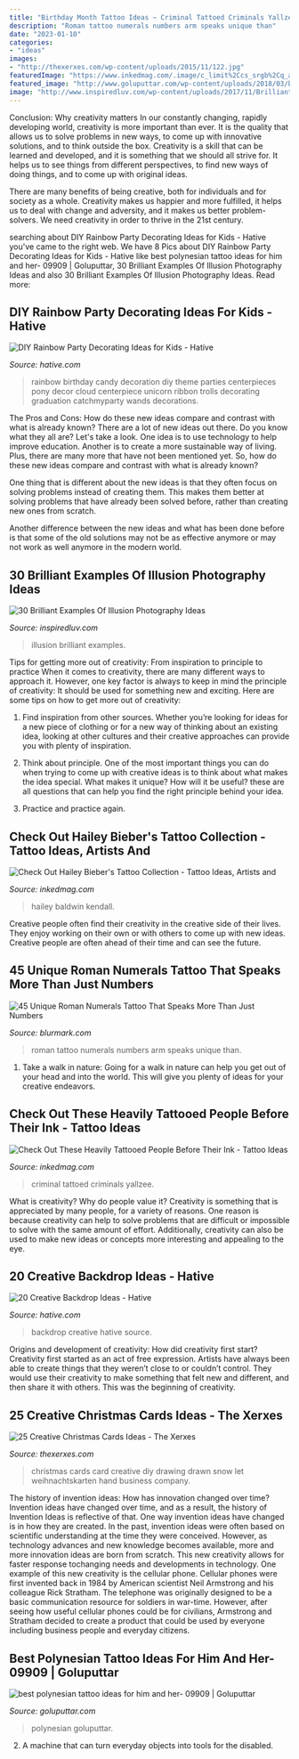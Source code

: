 ```yaml
---
title: "Birthday Month Tattoo Ideas ~ Criminal Tattoed Criminals Yallzee"
description: "Roman tattoo numerals numbers arm speaks unique than"
date: "2023-01-10"
categories:
- "ideas"
images:
- "http://thexerxes.com/wp-content/uploads/2015/11/122.jpg"
featuredImage: "https://www.inkedmag.com/.image/c_limit%2Ccs_srgb%2Cq_auto:good%2Cw_700/MTY4NDcwNTgwMjAxMjY4MzAw/8358923.png"
featured_image: "http://www.goluputtar.com/wp-content/uploads/2018/03/best-polynesian-tattoo-ideas-for-him-and-her-09909.jpg"
image: "http://www.inspiredluv.com/wp-content/uploads/2017/11/Brilliant-Examples-Of-Illusion-Photography-Ideas-12.jpg"
---
```



Conclusion: Why creativity matters
In our constantly changing, rapidly developing world, creativity is more important than ever. It is the quality that allows us to solve problems in new ways, to come up with innovative solutions, and to think outside the box.
Creativity is a skill that can be learned and developed, and it is something that we should all strive for. It helps us to see things from different perspectives, to find new ways of doing things, and to come up with original ideas.

There are many benefits of being creative, both for individuals and for society as a whole. Creativity makes us happier and more fulfilled, it helps us to deal with change and adversity, and it makes us better problem-solvers. We need creativity in order to thrive in the 21st century.

	

		
searching about DIY Rainbow Party Decorating Ideas for Kids - Hative you've came to the right web. We have 8 Pics about DIY Rainbow Party Decorating Ideas for Kids - Hative like best polynesian tattoo ideas for him and her- 09909 | Goluputtar, 30 Brilliant Examples Of Illusion Photography Ideas and also 30 Brilliant Examples Of Illusion Photography Ideas. Read more:
		
    
## DIY Rainbow Party Decorating Ideas For Kids - Hative

<img loading=lazy src="https://hative.com/wp-content/uploads/2014/11/diy-rainbow-party-decorating-ideas/4-candy-decoration.jpg" onerror="this.onerror=null;this.src='https://tse2.mm.bing.net/th?id=OIP.GfTxgQhCKywEmuWykiSTCAHaLG&amp;pid=15.1';" alt="DIY Rainbow Party Decorating Ideas for Kids - Hative">

_Source: hative.com_

>rainbow birthday candy decoration diy theme parties centerpieces pony decor cloud centerpiece unicorn ribbon trolls decorating graduation catchmyparty wands decorations. 

	

The Pros and Cons: How do these new ideas compare and contrast with what is already known?
There are a lot of new ideas out there. Do you know what they all are? Let's take a look. 
One idea is to use technology to help improve education. Another is to create a more sustainable way of living. Plus, there are many more that have not been mentioned yet. So, how do these new ideas compare and contrast with what is already known?

One thing that is different about the new ideas is that they often focus on solving problems instead of creating them. This makes them better at solving problems that have already been solved before, rather than creating new ones from scratch. 

Another difference between the new ideas and what has been done before is that some of the old solutions may not be as effective anymore or may not work as well anymore in the modern world.

    
## 30 Brilliant Examples Of Illusion Photography Ideas

<img loading=lazy src="http://www.inspiredluv.com/wp-content/uploads/2017/11/Brilliant-Examples-Of-Illusion-Photography-Ideas-12.jpg" onerror="this.onerror=null;this.src='https://tse2.mm.bing.net/th?id=OIP.qJWkZu2g_ZA8_i8CTcuI-wHaKi&amp;pid=15.1';" alt="30 Brilliant Examples Of Illusion Photography Ideas">

_Source: inspiredluv.com_

>illusion brilliant examples. 

	

Tips for getting more out of creativity: From inspiration to principle to practice
When it comes to creativity, there are many different ways to approach it. However, one key factor is always to keep in mind the principle of creativity: It should be used for something new and exciting. Here are some tips on how to get more out of creativity:
1. Find inspiration from other sources. Whether you’re looking for ideas for a new piece of clothing or for a new way of thinking about an existing idea, looking at other cultures and their creative approaches can provide you with plenty of inspiration.

2. Think about principle. One of the most important things you can do when trying to come up with creative ideas is to think about what makes the idea special. What makes it unique? How will it be useful? these are all questions that can help you find the right principle behind your idea.

3. Practice and practice again.

    
## Check Out Hailey Bieber&#039;s Tattoo Collection - Tattoo Ideas, Artists And

<img loading=lazy src="https://www.inkedmag.com/.image/c_limit%2Ccs_srgb%2Cq_auto:good%2Cw_700/MTY4NDcwNTgwMjAxMjY4MzAw/8358923.png" onerror="this.onerror=null;this.src='https://tse2.mm.bing.net/th?id=OIP.ziNJ_Bk6lQ1iQhNYZewjmwHaNJ&amp;pid=15.1';" alt="Check Out Hailey Bieber&#039;s Tattoo Collection - Tattoo Ideas, Artists and">

_Source: inkedmag.com_

>hailey baldwin kendall. 

	

Creative people often find their creativity in the creative side of their lives. They enjoy working on their own or with others to come up with new ideas. Creative people are often ahead of their time and can see the future.

    
## 45 Unique Roman Numerals Tattoo That Speaks More Than Just Numbers

<img loading=lazy src="https://www.blurmark.com/wp-content/uploads/2017/06/Roman-Numerals-Tattoo-On-Arm.jpg" onerror="this.onerror=null;this.src='https://tse1.mm.bing.net/th?id=OIP.8z1dZKMg_jnDpB6mX7Ni_AHaNd&amp;pid=15.1';" alt="45 Unique Roman Numerals Tattoo That Speaks More Than Just Numbers">

_Source: blurmark.com_

>roman tattoo numerals numbers arm speaks unique than. 

	

1) Take a walk in nature: Going for a walk in nature can help you get out of your head and into the world. This will give you plenty of ideas for your creative endeavors.

    
## Check Out These Heavily Tattooed People Before Their Ink - Tattoo Ideas

<img loading=lazy src="https://www.inkedmag.com/.image/t_share/MTYyMzIxMjgyNTE4NDkyNTM3/tattoed-con_1133707c.jpg" onerror="this.onerror=null;this.src='https://tse3.mm.bing.net/th?id=OIP.K8hvL2rp5psCvqdBIaLmswHaEo&amp;pid=15.1';" alt="Check Out These Heavily Tattooed People Before Their Ink - Tattoo Ideas">

_Source: inkedmag.com_

>criminal tattoed criminals yallzee. 

	

What is creativity? Why do people value it?
Creativity is something that is appreciated by many people, for a variety of reasons. One reason is because creativity can help to solve problems that are difficult or impossible to solve with the same amount of effort. Additionally, creativity can also be used to make new ideas or concepts more interesting and appealing to the eye.

    
## 20 Creative Backdrop Ideas - Hative

<img loading=lazy src="https://hative.com/wp-content/uploads/2014/12/backdrop-ideas/15-creative-backdrop-ideas.jpg" onerror="this.onerror=null;this.src='https://tse4.mm.bing.net/th?id=OIP.jwmRt-z7T6XjPxgeV9cKIgHaLH&amp;pid=15.1';" alt="20 Creative Backdrop Ideas - Hative">

_Source: hative.com_

>backdrop creative hative source. 

	

Origins and development of creativity: How did creativity first start?
Creativity first started as an act of free expression. Artists have always been able to create things that they weren’t close to or couldn’t control. They would use their creativity to make something that felt new and different, and then share it with others. This was the beginning of creativity.

    
## 25 Creative Christmas Cards Ideas - The Xerxes

<img loading=lazy src="http://thexerxes.com/wp-content/uploads/2015/11/122.jpg" onerror="this.onerror=null;this.src='https://tse2.mm.bing.net/th?id=OIP.QNQ-BSc199RXc-SfHDtTggHaLI&amp;pid=15.1';" alt="25 Creative Christmas Cards Ideas - The Xerxes">

_Source: thexerxes.com_

>christmas cards card creative diy drawing drawn snow let weihnachtskarten hand business company. 

	

The history of invention ideas: How has innovation changed over time?
Invention ideas have changed over time, and as a result, the history of Invention Ideas is reflective of that. One way invention ideas have changed is in how they are created.  In the past, invention ideas were often based on scientific understanding at the time they were conceived. However, as technology advances and new knowledge becomes available, more and more innovation ideas are born from scratch. This new creativity allows for faster response tochanging needs and developments in technology.
One example of this new creativity is the cellular phone. Cellular phones were first invented back in 1984 by American scientist Neil Armstrong and his colleague Rick Stratham. The telephone was originally designed to be a basic communication resource for soldiers in war-time. However, after seeing how useful cellular phones could be for civilians, Armstrong and Stratham decided to create a product that could be used by everyone including business people and everyday citizens.

    
## Best Polynesian Tattoo Ideas For Him And Her- 09909 | Goluputtar

<img loading=lazy src="http://www.goluputtar.com/wp-content/uploads/2018/03/best-polynesian-tattoo-ideas-for-him-and-her-09909.jpg" onerror="this.onerror=null;this.src='https://tse2.mm.bing.net/th?id=OIP.oNcN4y4PPKa9jCJHSlfdfwHaKF&amp;pid=15.1';" alt="best polynesian tattoo ideas for him and her- 09909 | Goluputtar">

_Source: goluputtar.com_

>polynesian goluputtar. 

	

2. A machine that can turn everyday objects into tools for the disabled.

